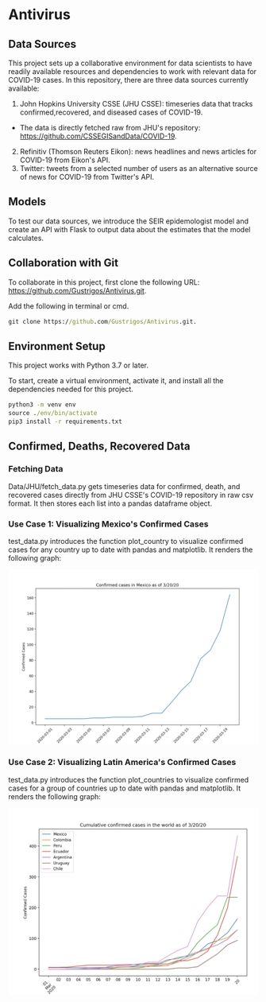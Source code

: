 # Antivirus

## Data Sources
This project sets up a collaborative environment for data scientists to have readily available resources and dependencies to work with relevant data for COVID-19 cases. In this repository, there are three data sources currently available:

1) John Hopkins University CSSE (JHU CSSE): timeseries data that tracks confirmed,recovered, and diseased cases of COVID-19.
- The data is directly fetched raw from JHU's repository: https://github.com/CSSEGISandData/COVID-19.
2) Refinitiv (Thomson Reuters Eikon): news headlines and news articles for COVID-19 from Eikon's API.
3) Twitter: tweets from a selected number of users as an alternative source of news for COVID-19 from Twitter's API.

## Models
To test our data sources, we introduce the SEIR epidemologist model and create an API with Flask to output data about the estimates that the model calculates. 


## Collaboration with Git
To collaborate in this project, first clone the following URL: https://github.com/Gustrigos/Antivirus.git.

Add the following in terminal or cmd. 
```cmd
git clone https://github.com/Gustrigos/Antivirus.git.
```

## Environment Setup
This project works with Python 3.7 or later.

To start, create a virtual environment, activate it, and install all the dependencies needed for this project. 

```cmd
python3 -m venv env
source ./env/bin/activate
pip3 install -r requirements.txt
```

## Confirmed, Deaths, Recovered Data
### Fetching Data 
Data/JHU/fetch_data.py gets timeseries data for confirmed, death, and recovered cases directly from JHU CSSE's COVID-19 repository in raw csv format. It then stores each list into a pandas dataframe object. 

### Use Case 1: Visualizing Mexico's Confirmed Cases
test_data.py introduces the function plot_country to visualize confirmed cases for any country up to date with pandas and matplotlib. It renders the following graph:

![alt text](https://raw.githubusercontent.com/Gustrigos/Antivirus/master/confirmed_mexico.png)

### Use Case 2: Visualizing Latin America's Confirmed Cases
test_data.py introduces the function plot_countries to visualize confirmed cases for a group of countries up to date with pandas and matplotlib. It renders the following graph:

![alt text](https://raw.githubusercontent.com/Gustrigos/Antivirus/master/confirmed_latam.png)

